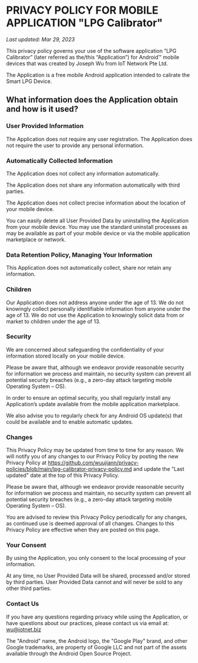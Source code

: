 # PRIVACY POLICY FOR MOBILE APPLICATION "LPG Calibrator"
*Last updated: Mar 29, 2023*

This privacy policy governs your use of the software application “LPG Calibrator” (later referred as the/this “Application”) for Android™ mobile devices that was created by Joseph Wu from IoT Network Pte Ltd.

The Application is a free mobile Android application intended to calirate the Smart LPG Device.

## **What information does the Application obtain and how is it used?**
### **User Provided Information**
The Application does not require any user registration. The Application does not require the user to provide any personal information.

### **Automatically Collected Information**
The Application does not collect any information automatically.

The Application does not share any information automatically with third parties.

The Application does not collect precise information about the location of your mobile device.

You can easily delete all User Provided Data by uninstalling the Application from your mobile device. You may use the standard uninstall processes as may be available as part of your mobile device or via the mobile application marketplace or network.

### **Data Retention Policy, Managing Your Information**
This Application does not automatically collect, share nor retain any information.

### **Children**
Our Application does not address anyone under the age of 13. We do not knowingly collect personally identifiable information from anyone under the age of 13. We do not use the Application to knowingly solicit data from or market to children under the age of 13.

### **Security**
We are concerned about safeguarding the confidentiality of your information stored locally on your mobile device.

Please be aware that, although we endeavor provide reasonable security for information we process and maintain, no security system can prevent all potential security breaches (e.g., a zero-day attack targeting mobile Operating System – OS).

In order to ensure an optimal security, you shall regularly install any Application’s update available from the mobile application marketplace.

We also advise you to regularly check for any Android OS update(s) that could be available and to enable automatic updates.

### **Changes**
This Privacy Policy may be updated from time to time for any reason. We will notify you of any changes to our Privacy Policy by posting the new Privacy Policy at https://github.com/wuujiann/privacy-policies/blob/main/lpg-calibrator-privacy-policy.md and update the "Last updated" date at the top of this Privacy Policy.

Please be aware that, although we endeavor provide reasonable security for information we process and maintain, no security system can prevent all potential security breaches (e.g., a zero-day attack targeting mobile Operating System – OS).

You are advised to review this Privacy Policy periodically for any changes, as continued use is deemed approval of all changes. Changes to this Privacy Policy are effective when they are posted on this page.

### **Your Consent**
By using the Application, you only consent to the local processing of your information.

At any time, no User Provided Data will be shared, processed and/or stored by third parties. User Provided Data cannot and will never be sold to any other third parties.

### **Contact Us**
If you have any questions regarding privacy while using the Application, or have questions about our practices, please contact us via email at:
wu@iotnet.biz

The "Android" name, the Android logo, the "Google Play" brand, and other Google trademarks, are property of Google LLC and not part of the assets available through the Android Open Source Project.